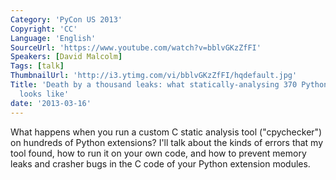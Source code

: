```yaml
---
Category: 'PyCon US 2013'
Copyright: 'CC'
Language: 'English'
SourceUrl: 'https://www.youtube.com/watch?v=bblvGKzZfFI'
Speakers: [David Malcolm]
Tags: [talk]
ThumbnailUrl: 'http://i3.ytimg.com/vi/bblvGKzZfFI/hqdefault.jpg'
Title: 'Death by a thousand leaks: what statically-analysing 370 Python extensions
  looks like'
date: '2013-03-16'
---
```

What happens when you run a custom C static analysis tool ("cpychecker") on hundreds of Python extensions?  I'll talk about the kinds of errors that my tool found, how to run it on your own code, and how to prevent memory leaks and crasher bugs in the C code of your Python extension modules.

